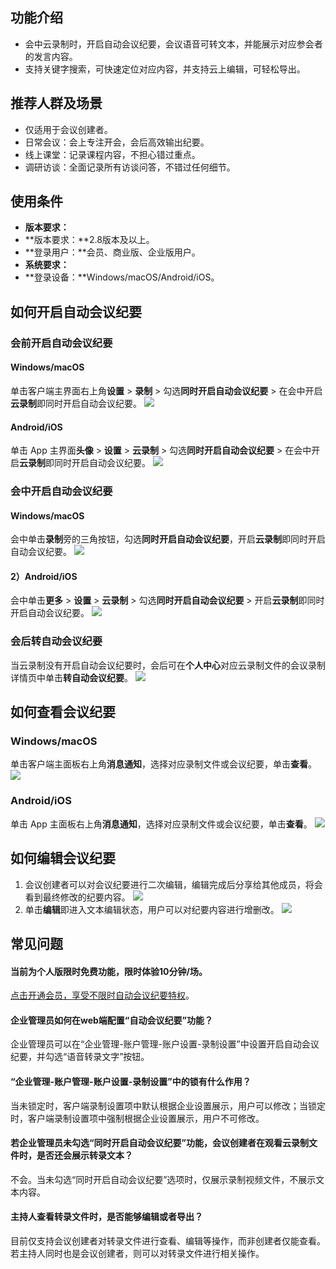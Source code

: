 ## 功能介绍
- 会中云录制时，开启自动会议纪要，会议语音可转文本，并能展示对应参会者的发言内容。
- 支持关键字搜索，可快速定位对应内容，并支持云上编辑，可轻松导出。


## 推荐人群及场景
- 仅适用于会议创建者。
- 日常会议：会上专注开会，会后高效输出纪要。
- 线上课堂：记录课程内容，不担心错过重点。
- 调研访谈：全面记录所有访谈问答，不错过任何细节。

## 使用条件
- **版本要求：**
 - **版本要求：**2.8版本及以上。
 - **登录用户：**会员、商业版、企业版用户。
- **系统要求：**
 - **登录设备：**Windows/macOS/Android/iOS。



## 如何开启自动会议纪要
### 会前开启自动会议纪要
#### Windows/macOS
单击客户端主界面右上角**设置** > **录制** > 勾选**同时开启自动会议纪要** > 在会中开启**云录制**即同时开启自动会议纪要。
![](https://qcloudimg.tencent-cloud.cn/raw/b1285ca6f95387fc1aa8ad4b54d8a129.png)

#### Android/iOS
单击 App 主界面**头像** > **设置** > **云录制** > 勾选**同时开启自动会议纪要** > 在会中开启**云录制**即同时开启自动会议纪要。
![](https://qcloudimg.tencent-cloud.cn/raw/a8ccce9b089837b1906d50a070cf024b.png)

### 会中开启自动会议纪要

#### Windows/macOS
会中单击**录制**旁的三角按钮，勾选**同时开启自动会议纪要**，开启**云录制**即同时开启自动会议纪要。
![](https://qcloudimg.tencent-cloud.cn/raw/b83b6a8925dbfc1106c7ff72541ec0c0.png)

#### 2）Android/iOS
会中单击**更多** > **设置** > **云录制** > 勾选**同时开启自动会议纪要** > 开启**云录制**即同时开启自动会议纪要。
![](https://qcloudimg.tencent-cloud.cn/raw/43b3cec780ee3d93dc96aaf9a2b9ee16.png)

### 会后转自动会议纪要
当云录制没有开启自动会议纪要时，会后可在**个人中心**对应云录制文件的会议录制详情页中单击**转自动会议纪要**。
![](https://qcloudimg.tencent-cloud.cn/raw/8f5b641e5f55f18fb431a11aa49a5b5a.png)

## 如何查看会议纪要

### Windows/macOS
单击客户端主面板右上角**消息通知**，选择对应录制文件或会议纪要，单击**查看**。
![](https://qcloudimg.tencent-cloud.cn/raw/60a216f57d9b206241adb0bd63660675.png)

### Android/iOS
单击 App 主面板右上角**消息通知**，选择对应录制文件或会议纪要，单击**查看**。
![](https://qcloudimg.tencent-cloud.cn/raw/91e98dae99026315cbc413dfcabbca2f.png)


## 如何编辑会议纪要
1. 会议创建者可以对会议纪要进行二次编辑，编辑完成后分享给其他成员，将会看到最终修改的纪要内容。
![](https://qcloudimg.tencent-cloud.cn/raw/72a6fb794964c328f7a981ebbe131258.png)
2. 单击**编辑**即进入文本编辑状态，用户可以对纪要内容进行增删改。
![](https://qcloudimg.tencent-cloud.cn/raw/05a6be3e9262f9be7411b7c07783f6f8.png)

## 常见问题

#### 当前为个人版限时免费功能，限时体验10分钟/场。
[点击开通会员，享受不限时自动会议纪要特权](https://meeting.tencent.com/buy.html?open-vip=1)。

#### 企业管理员如何在web端配置“自动会议纪要”功能？
企业管理员可以在“企业管理-账户管理-账户设置-录制设置”中设置开启自动会议纪要，并勾选“语音转录文字”按钮。

#### “企业管理-账户管理-账户设置-录制设置”中的锁有什么作用？
当未锁定时，客户端录制设置项中默认根据企业设置展示，用户可以修改；当锁定时，客户端录制设置项中强制根据企业设置展示，用户不可修改。

#### 若企业管理员未勾选“同时开启自动会议纪要”功能，会议创建者在观看云录制文件时，是否还会展示转录文本？
不会。当未勾选“同时开启自动会议纪要”选项时，仅展示录制视频文件，不展示文本内容。

#### 主持人查看转录文件时，是否能够编辑或者导出？
目前仅支持会议创建者对转录文件进行查看、编辑等操作，而非创建者仅能查看。若主持人同时也是会议创建者，则可以对转录文件进行相关操作。
